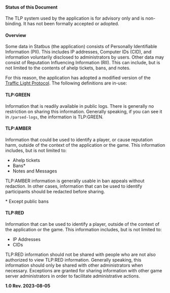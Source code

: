 
#### Status of this Document
The TLP system used by the application is for advisory only and is non-binding. It has not been formally accepted or adopted.

#### Overview

Some data in Statbus (the application) consists of Personally Identifiable Information (PII). This includes IP addresses, Computer IDs (CID), and information voluntarily disclosed to administrators by users. Other data may consist of Reputation Influencing Information (RII). This can include, but is not limited to the contents of ahelp tickets, bans, and notes.

For this reason, the application has adopted a modified version of the [Traffic Light Protocol](https://en.wikipedia.org/wiki/Traffic_Light_Protocol). The following definitions are in-use:

#### TLP:GREEN
Information that is readily available in public logs. There is generally no restriction on sharing this information. Generally speaking, if you can see it in `/parsed-logs`, the information is TLP:GREEN.

#### TLP:AMBER
Information that could be used to identify a player, or cause reputation harm, outside of the context of the application or the game. This information includes, but is not limited to:
- Ahelp tickets
- Bans*
- Notes and Messages

TLP:AMBER information is generally usable in ban appeals without redaction. In other cases, information that can be used to identify participants should be redacted before sharing.

\* Except public bans

#### TLP:RED
Information that can be used to identify a player, outside of the context of the application or the game. This information includes, but is not limited to:
- IP Addresses
- CIDs

TLP:RED information should not be shared with people who are not also authorized to view TLP:RED information. Generally speaking, this information should only be shared with other administrators when necessary. Exceptions are granted for sharing information with other game server administrators in order to facilitate administrative actions.

**1.0 Rev. 2023-08-05**